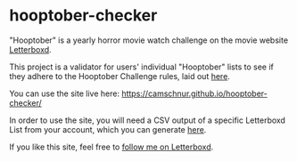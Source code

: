 # hooptober-checker

"Hooptober" is a yearly horror movie watch challenge on the movie website <a href="https://letterboxd.com/">Letterboxd</a>.

This project is a validator for users' individual "Hooptober" lists to see if they adhere to the Hooptober Challenge rules, laid out <a href=https://letterboxd.com/cinemonster/list/hooptober-x-hooptober-hooptober-let-satan/>here</a>.

You can use the site live here:
https://camschnur.github.io/hooptober-checker/

In order to use the site, you will need a CSV output of a specific Letterboxd List from your account, which you can generate <a href="https://letterboxd.com/settings/data/">here</a>.

If you like this site, feel free to <a href="https://letterboxd.com/JurassicParkour/">follow me on Letterboxd</a>.
